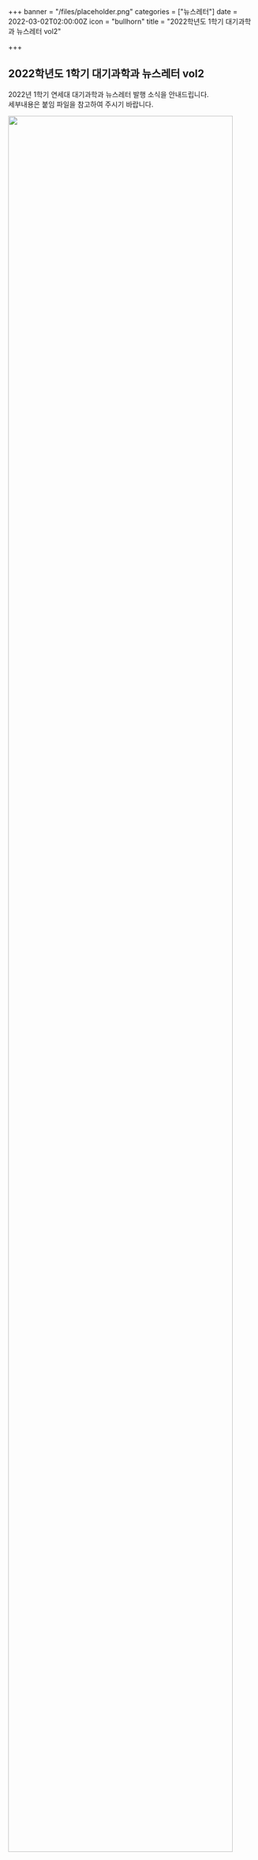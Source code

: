 +++
banner = "/files/placeholder.png"
categories = ["뉴스레터"]
date = 2022-03-02T02:00:00Z
icon = "bullhorn"
title = "2022학년도 1학기 대기과학과 뉴스레터 vol2"

+++
## **2022학년도 1학기 대기과학과 뉴스레터 vol2**

2022년 1학기 연세대 대기과학과 뉴스레터 발행 소식을 안내드립니다.  
세부내용은 붙임 파일을 참고하여 주시기 바랍니다.

<img src="/files/2022-2-vol2_newsletter.png" width="95%"/>

<br><br>

붙임.[**2022학년도 1학기 대기과학과 뉴스레터 vol2**](/files/2022-1-vol2_newsletter.pdf)
